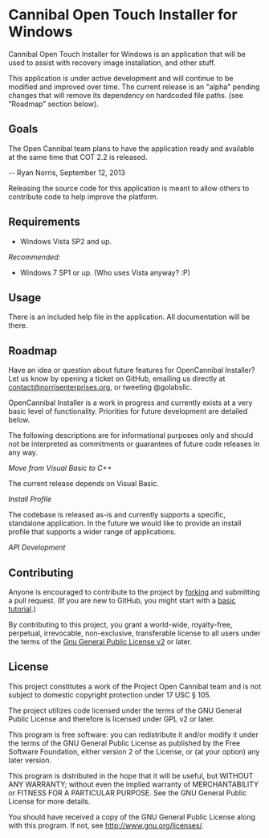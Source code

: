 # Cannibal Open Touch Installer for Windows

Cannibal Open Touch Installer for Windows is an application that will be used to assist with recovery image installation, and other stuff. 

This application is under active development and will continue to be modified and improved over time. The current release is an "alpha" pending changes that will remove its dependency on hardcoded file paths. (see “Roadmap” section below).

## Goals

The Open Cannibal team plans to have the application ready and available at the same time that COT 2.2 is released. 

-- Ryan Norris, September 12, 2013

Releasing the source code for this application is meant to allow others to contribute code to help improve the platform.

## Requirements

* Windows Vista SP2 and up.

*Recommended:*

* Windows 7 SP1 or up. (Who uses Vista anyway? :P)

## Usage

There is an included help file in the application. All documentation will be there.

## Roadmap

Have an idea or question about future features for OpenCannibal Installer? Let us know by opening a ticket on GitHub, emailing us directly at contact@norrisenterprises.org, or tweeting @golabsllc.

OpenCannibal Installer is a work in progress and currently exists at a very basic level of functionality. Priorities for future development are detailed below.

The following descriptions are for informational purposes only and should not be interpreted as commitments or guarantees of future code releases in any way.


*Move from Visual Basic to C++*

The current release depends on Visual Basic.


*Install Profile*

The codebase is released as-is and currently supports a specific, standalone application. In the future we would like to provide an install profile that supports a wider range of applications.


*API Development*


## Contributing

Anyone is encouraged to contribute to the project by [forking](https://help.github.com/articles/fork-a-repo) and submitting a pull request. (If you are new to GitHub, you might start with a [basic tutorial](https://help.github.com/articles/set-up-git).)

By contributing to this project, you grant a world-wide, royalty-free, perpetual, irrevocable, non-exclusive, transferable license to all users under the terms of the [Gnu General Public License v2](http://www.gnu.org/licenses/gpl-2.0.html) or later.


## License

This project constitutes a work of the Project Open Cannibal team and is not subject to domestic copyright protection under 17 USC § 105.

The project utilizes code licensed under the terms of the GNU General Public License and therefore is licensed under GPL v2 or later.

This program is free software: you can redistribute it and/or modify it under the terms of the GNU General Public License as published by the Free Software Foundation, either version 2 of the License, or (at your option) any later version.

This program is distributed in the hope that it will be useful, but WITHOUT ANY WARRANTY; without even the implied warranty of MERCHANTABILITY or FITNESS FOR A PARTICULAR PURPOSE. See the GNU General Public License for more details.

You should have received a copy of the GNU General Public License along with this program. If not, see http://www.gnu.org/licenses/.
